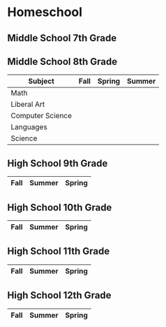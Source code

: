# Homeschool

## Middle School 7th Grade

## Middle School 8th Grade

| Subject | Fall | Spring | Summer |
|---------|------|--------|--------|
| Math | | | |
| Liberal Art | | |
| Computer Science | | |
| Languages | | |
| Science | | | |

## High School 9th Grade

| Fall | Summer | Spring |
|------|--------|--------|

## High School 10th Grade

| Fall | Summer | Spring |
|------|--------|--------|

## High School 11th Grade

| Fall | Summer | Spring |
|------|--------|--------|

## High School 12th Grade

| Fall | Summer | Spring |
|------|--------|--------|
